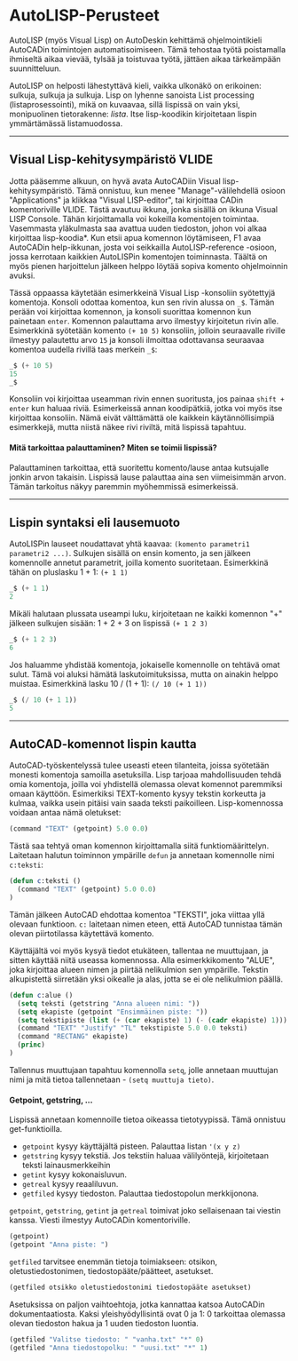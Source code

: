 # AutoLISP-Perusteet

AutoLISP (myös Visual Lisp) on AutoDeskin kehittämä ohjelmointikieli AutoCADin toimintojen automatisoimiseen. Tämä tehostaa työtä poistamalla ihmiseltä aikaa vievää, tylsää ja toistuvaa työtä, jättäen aikaa tärkeämpään suunnitteluun.

AutoLISP on helposti lähestyttävä kieli, vaikka ulkonäkö on erikoinen: sulkuja, sulkuja ja sulkuja. Lisp on lyhenne sanoista List processing (listaprosessointi), mikä on kuvaavaa, sillä lispissä on vain yksi, monipuolinen tietorakenne: _lista_. Itse lisp-koodikin kirjoitetaan lispin ymmärtämässä listamuodossa.

---
## Visual Lisp-kehitysympäristö VLIDE

Jotta pääsemme alkuun, on hyvä avata AutoCADiin Visual lisp-kehitysympäristö. Tämä onnistuu, kun menee "Manage"-välilehdellä osioon "Applications" ja klikkaa "Visual LISP-editor", tai kirjoittaa CADin komentoriville VLIDE. Tästä avautuu ikkuna, jonka sisällä on ikkuna Visual LISP Console. Tähän kirjoittamalla voi kokeilla komentojen toimintaa. Vasemmasta yläkulmasta saa avattua uuden tiedoston, johon voi alkaa kirjoittaa lisp-koodia*. Kun etsii apua komennon löytämiseen, F1 avaa AutoCADin help-ikkunan, josta voi seikkailla AutoLISP-reference -osioon, jossa kerrotaan kaikkien AutoLISPin komentojen toiminnasta. Täältä on myös pienen harjoittelun jälkeen helppo löytää sopiva komento ohjelmoinnin avuksi.

Tässä oppaassa käytetään esimerkkeinä Visual Lisp -konsoliin syötettyjä komentoja. Konsoli odottaa komentoa, kun sen rivin alussa on `_$`. Tämän perään voi kirjoittaa komennon, ja konsoli suorittaa komennon kun painetaan `enter`. Komennon palauttama arvo ilmestyy kirjoitetun rivin alle. Esimerkkinä syötetään komento `(+ 10 5)` konsoliin, jolloin seuraavalle riville ilmestyy palautettu arvo `15` ja konsoli ilmoittaa odottavansa seuraavaa komentoa uudella rivillä taas merkein `_$`:
```lisp
_$ (+ 10 5)
15
_$
```

Konsoliin voi kirjoittaa useamman rivin ennen suoritusta, jos painaa `shift + enter` kun haluaa riviä. Esimerkeissä annan koodipätkiä, jotka voi myös itse kirjoittaa konsoliin. Nämä eivät välttämättä ole kaikkein käytännöllisimpiä esimerkkejä, mutta niistä näkee rivi riviltä, mitä lispissä tapahtuu.

#### Mitä tarkoittaa palauttaminen? Miten se toimii lispissä?
Palauttaminen tarkoittaa, että suoritettu komento/lause antaa kutsujalle jonkin arvon takaisin. Lispissä lause palauttaa aina sen viimeisimmän arvon. Tämän tarkoitus näkyy paremmin myöhemmissä esimerkeissä.

---
## Lispin syntaksi eli lausemuoto
AutoLISPin lauseet noudattavat yhtä kaavaa: `(komento parametri1 parametri2 ...)`. Sulkujen sisällä on ensin komento, ja sen jälkeen komennolle annetut parametrit, joilla komento suoritetaan. 
Esimerkkinä tähän on pluslasku 1 + 1: `(+ 1 1)`
```lisp
_$ (+ 1 1)
2
```
Mikäli halutaan plussata useampi luku, kirjoitetaan ne kaikki komennon "+" jälkeen sulkujen sisään: 1 + 2 + 3 on lispissä `(+ 1 2 3)`
```lisp
_$ (+ 1 2 3)
6
```
Jos haluamme yhdistää komentoja, jokaiselle komennolle on tehtävä omat sulut. Tämä voi aluksi hämätä laskutoimituksissa, mutta on ainakin helppo muistaa. Esimerkkinä lasku 10 / (1 + 1): `(/ 10 (+ 1 1))`
```lisp
_$ (/ 10 (+ 1 1))
5
```
---
## AutoCAD-komennot lispin kautta
AutoCAD-työskentelyssä tulee useasti eteen tilanteita, joissa syötetään monesti komentoja samoilla asetuksilla. Lisp tarjoaa mahdollisuuden tehdä omia komentoja, joilla voi yhdistellä olemassa olevat komennot paremmiksi omaan käyttöön. Esimerkiksi TEXT-komento kysyy tekstin korkeutta ja kulmaa, vaikka usein pitäisi vain saada teksti paikoilleen. Lisp-komennossa voidaan antaa nämä oletukset:
```lisp
(command "TEXT" (getpoint) 5.0 0.0)
```
Tästä saa tehtyä oman komennon kirjoittamalla siitä funktiomäärittelyn. Laitetaan halutun toiminnon ympärille `defun` ja annetaan komennolle nimi `c:teksti`:
```lisp
(defun c:teksti ()
  (command "TEXT" (getpoint) 5.0 0.0)
)
```
Tämän jälkeen AutoCAD ehdottaa komentoa "TEKSTI", joka viittaa yllä olevaan funktioon. `c:` laitetaan nimen eteen, että AutoCAD tunnistaa tämän olevan piirtotilassa käytettävä komento.

Käyttäjältä voi myös kysyä tiedot etukäteen, tallentaa ne muuttujaan, ja sitten käyttää niitä useassa komennossa. Alla esimerkkikomento "ALUE", joka kirjoittaa alueen nimen ja piirtää nelikulmion sen ympärille. Tekstin alkupistettä siirretään yksi oikealle ja alas, jotta se ei ole nelikulmion päällä. 
```lisp
(defun c:alue ()
  (setq teksti (getstring "Anna alueen nimi: "))
  (setq ekapiste (getpoint "Ensimmäinen piste: "))
  (setq tekstipiste (list (+ (car ekapiste) 1) (- (cadr ekapiste) 1)))
  (command "TEXT" "Justify" "TL" tekstipiste 5.0 0.0 teksti)
  (command "RECTANG" ekapiste)
  (princ)
)
```
Tallennus muuttujaan tapahtuu komennolla `setq`, jolle annetaan muuttujan nimi ja mitä tietoa tallennetaan - `(setq muuttuja tieto)`. 

#### Getpoint, getstring, ...
Lispissä annetaan komennoille tietoa oikeassa tietotyypissä. Tämä onnistuu get-funktioilla.

* `getpoint` kysyy käyttäjältä pisteen. Palauttaa listan `'(x y z)`
* `getstring` kysyy tekstiä. Jos tekstiin haluaa välilyöntejä, kirjoitetaan teksti lainausmerkkeihin
* `getint` kysyy kokonaisluvun.
* `getreal` kysyy reaaliluvun.
* `getfiled` kysyy tiedoston. Palauttaa tiedostopolun merkkijonona.

`getpoint`, `getstring`, `getint` ja `getreal` toimivat joko sellaisenaan tai viestin kanssa. Viesti ilmestyy AutoCADin komentoriville.
```lisp
(getpoint)
(getpoint "Anna piste: ")
```
`getfiled` tarvitsee enemmän tietoja toimiakseen: otsikon, oletustiedostonimen, tiedostopääte/päätteet, asetukset.
```lisp
(getfiled otsikko oletustiedostonimi tiedostopääte asetukset)
```
Asetuksissa on paljon vaihtoehtoja, jotka kannattaa katsoa AutoCADin dokumentaatiosta. Kaksi yleishyödyllisintä ovat 0 ja 1: 0 tarkoittaa olemassa olevan tiedoston hakua ja 1 uuden tiedoston luontia.
```lisp
(getfiled "Valitse tiedosto: " "vanha.txt" "*" 0)
(getfiled "Anna tiedostopolku: " "uusi.txt" "*" 1)
```